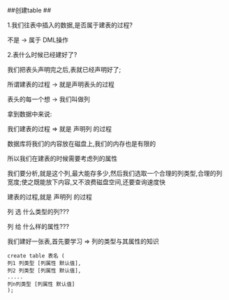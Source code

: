 ##创建table ##

1.我们往表中插入的数据,是否属于建表的过程?

不是 -> 属于 DML操作

2.表什么时候已经建好了?

我们把表头声明完之后,表就已经声明好了;

所谓建表的过程 -> 就是声明表头的过程

表头的每一个想 -> 我们叫做列

拿到数据中来说:

我们建表的过程 => 就是 声明列 的过程

数据库将我们的内容放在磁盘上,我们的内存也是有限的

所以我们在建表的时候需要考虑列的属性

我们要分析,就是这个列,最大能存多少,然后我们选取一个合理的列类型,合理的列宽度;使之既能放下内容,又不浪费磁盘空间,还要查询速度快

建表的过程,就是 声明列 的过程

列 选 什么类型的列???

列 给 什么样的属性???

我们建好一张表,首先要学习 => 列的类型与其属性的知识

    create table 表名 (
    列1 列类型 [列属性 默认值],
    列2 列类型 [列属性 默认值],
    .....
    列n列类型 [列属性 默认值]
    );
    

